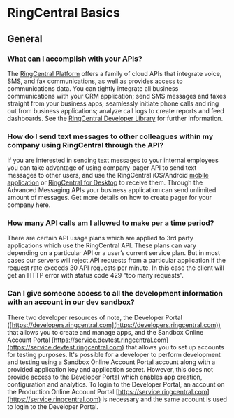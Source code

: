 # RingCentral Basics

## General

### What can I accomplish with your APIs?

The [RingCentral Platform](https://developers.ringcentral.com) offers a family of cloud APIs that integrate voice, SMS, and fax communications, as well as provides access to communications data. You can tightly integrate all business communications with your CRM application; send SMS messages and faxes straight from your business apps; seamlessly initiate phone calls and ring out from business applications; analyze call logs to create reports and feed dashboards. See the [RingCentral Developer Library](https://developer.ringcentral.com/api-and-docs.html) for further information.

### How do I send text messages to other colleagues within my company using RingCentral through the API?

If you are interested in sending text messages to your internal employees you can take advantage of using company-pager API to send text messages to other users, and use the RingCentral iOS/Android [mobile application](http://www.ringcentral.com/office/features/rcmobile/overview.html) or [RingCentral for Desktop](http://www.ringcentral.com/office/features/desktop-apps/overview.html) to receive them. Through the Advanced Messaging APIs your business application can send unlimited amount of messages. Get more details on how to create pager for your company here.

### How many API calls am I allowed to make per a time period?

There are certain API usage plans which are applied to 3rd party applications which use the RingCentral API. These plans can vary depending on a particular API or a user’s current service plan. But in most cases our servers will reject API requests from a particular application if the request rate exceeds 30 API requests per minute. In this case the client will get an HTTP error with status code 429 “too many requests”.

### Can I give someone access to all the development information with an account in our dev sandbox?

There two developer resources of note, the Developer Portal ([https://developers.ringcentral.com](https://developers.ringcentral.com)) that allows you to create and manage apps, and the Sandbox Online Account Portal [https://service.devtest.ringcentral.com](https://service.devtest.ringcentral.com) that allows you to set up accounts for testing purposes. It's possible for a developer to perform development and testing using a Sandbox Online Account Portal account along with a provided application key and application secret. However, this does not provide access to the Developer Portal which enables app creation, configuration and analytics. To login to the Developer Portal, an account on the Production Online Account Portal [https://service.ringcentral.com](https://service.ringcentral.com) is necessary and the same account is used to login to the Developer Portal.
